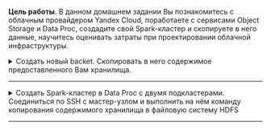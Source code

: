 **Цель работы**. В данном домашнем задании Вы познакомитесь с облачным провайдером Yandex Cloud, поработаете с сервисами Object Storage и Data Proc, создадите свой Spark-кластер и скопируете в него данные, научитесь оценивать затраты при проектировании облачной инфраструктуры.

<details>
<summary>Создать новый backet. Скопировать в него содержимое предоставленного Вам хранилища.</summary>

бакет https://console.yandex.cloud/folders/b1gggk4dd7m9j6hsh03t/storage/buckets/my-new-test-bucket

</details>

____________


<details>
<summary>Создать Spark-кластер в Data Proc с двумя подкластерами. Соединиться по SSH с мастер-узлом и выполнить на нём команду копирования содержимого хранилища в файловую систему HDFS</summary>

<img>[![imageban](https://i3.imageban.ru/out/2025/03/29/d787645c177bbca0e88e8bf6d42d0ef5.png)](https://imageban.ru)</img>

</details>

____________

